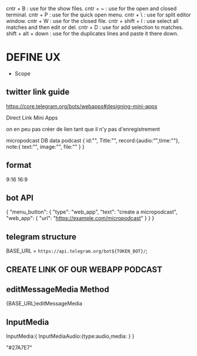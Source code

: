 cntr + B : use for the show files.
cntr + ~ : use for the open and closed terminal.
cntr + P : use for the quick open menu.
cntr + \ : use for split editor window.
cntr + W : use for the closed file.
cntr + shift + l : use select all matches and then edit or del.
cntr + D : use for add selection to matches.
shift + alt + down : use for the duplicates lines and paste it there down.

# DEFINE UX

- Scope

## twitter link guide

https://core.telegram.org/bots/webapps#designing-mini-apps

Direct Link Mini Apps

on en peu pas créer de lien tant que il n'y pas d'enregistrement

micropodcast DB data
podcast
{
id:"",
Title:"",
record:{audio:"",time:""},
note:{
text:"",
image:"",
file:""
}
}

## format

9:16
16:9

## bot API

{
"menu_button": {
"type": "web_app",
"text": "create a micropodcast",
"web_app": {
"url": "https://example.com/micropodcast"
}
}
}

## telegram structure

BASE_URL = `https://api.telegram.org/bot${TOKEN_BOT}/`;

## CREATE LINK OF OUR WEBAPP PODCAST

## editMessageMedia Method

{BASE_URL}editMessageMedia

## InputMedia

InputMedia:{
InputMediaAudio:{type:audio,media: }
}

"#27A7E7"
